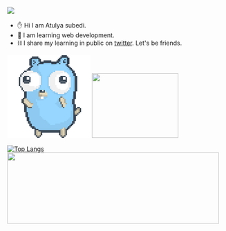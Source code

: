 ![](https://pbs.twimg.com/profile_banners/1554412755738071047/1667469715/600x200)

- ✋ Hi I am Atulya subedi.
- 📖 I am learning web development. 
- ⛓ I share my learning in public on [twitter](https://twitter.com/atulsubedi15). Let's be friends.

![dancing gopher](https://raw.githubusercontent.com/bashbunni/bashbunni/main/dancing-gopher.gif)
<img src="https://cdnb.artstation.com/p/assets/images/images/042/806/685/original/terrified-of-ice-cream-ferrisrust-frame.gif?1635480129" width="200" height="150">
<p>

[![Top Langs](https://github-readme-stats.vercel.app/api/top-langs/?username=atulsubedi&layout=compact)]()
  <img align="left" width="490" height="165" src="https://github-readme-stats.vercel.app/api?username=atulsubedi&show_icons=true&hide_border=false&line_height=20&title_color=f69673&icon_color=1b93c9&show_owner=true"/>
 
</p>
